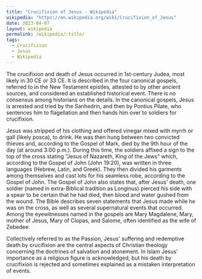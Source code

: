 ```yaml
---
title: "Crucifixion of Jesus - Wikipedia"
wikipedia: "https://en.wikipedia.org/wiki/Crucifixion_of_Jesus"
date: 2023-04-07
layout: wikipedia
permalink: /wikipedia/:title/
tags:
  - Crucifixion
  - Jesus
  - Wikipedia
---
```

The crucifixion and death of Jesus occurred in 1st-century Judea, most likely in 30 CE or 33 CE. It is described in the four canonical gospels, referred to in the New Testament epistles, attested to by other ancient sources, and considered an established historical event. There is no consensus among historians on the details.
In the canonical gospels, Jesus is arrested and tried by the Sanhedrin, and then by Pontius Pilate, who sentences him to flagellation and then hands him over to soldiers for crucifixion.

Jesus was stripped of his clothing and offered vinegar mixed with myrrh or gall (likely posca), to drink. He was then hung between two convicted thieves and, according to the Gospel of Mark, died by the 9th hour of the day (at around 3:00 p.m.). During this time, the soldiers affixed a sign to the top of the cross stating "Jesus of Nazareth, King of the Jews" which, according to the Gospel of John (John 19:20), was written in three languages (Hebrew, Latin, and Greek). They then divided his garments among themselves and cast lots for his seamless robe, according to the Gospel of John. The Gospel of John also states that, after Jesus' death, one soldier (named in extra-Biblical tradition as Longinus) pierced his side with a spear to be certain that he had died, then blood and water gushed from the wound. The Bible describes seven statements that Jesus made while he was on the cross, as well as several supernatural events that occurred. Among the eyewitnesses named in the gospels are Mary Magdalene, Mary, mother of Jesus, Mary of Clopas, and Salome, often identified as the wife of Zebedee.

Collectively referred to as the Passion, Jesus' suffering and redemptive death by crucifixion are the central aspects of Christian theology concerning the doctrines of salvation and atonement. In Islam Jesus' importance as a religious figure is acknowledged, but his death by crucifixion is rejected and sometimes explained as a mistaken interpretation of events.
